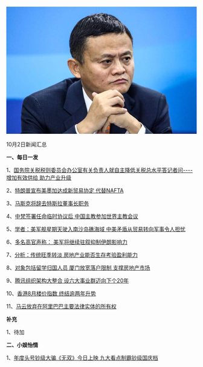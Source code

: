    ![10_02](.\10_02.jpg)

10月2日新闻汇总

**一、每日一发**

1、[国务院关税税则委员会办公室有关负责人就自主降低关税总水平答记者问----增加有效供给 助力产业升级 ](http://paper.people.com.cn/rmrb/html/2018-10/02/nw.D110000renmrb_20181002_2-02.htm)

2、[特朗普宣布美墨加达成新贸易协定 代替NAFTA](https://news.163.com/18/1002/05/DT3EDH960001875O.html)

3、[马斯克将辞去特斯拉董事长职务](http://www.ftchinese.com/story/001079635)

4、[中梵签署任命临时协议后 中国主教参加世界主教会议](https://www.zaobao.com/news/china/story20181001-895410)

5、[学者：美军舰星期天驶入南沙岛礁海域 中美矛盾从贸易转向军事令人担忧](https://www.zaobao.com/news/china/story20181002-895671)

6、[多名高官声称： 美军将继续驻叙抑制伊朗影响力](https://www.zaobao.com/news/world/story20181002-895686)

7、[分析：传统旺季转淡 房地产业能否生存考验盈利能力](https://www.zaobao.com/finance/china/story20181001-895477)

8、[对象包括留学归国人员 厦门放宽落户限制 支撑房地产市场](https://www.zaobao.com/finance/china/story20181002-895743)

9、[腾讯组织架构大整合 设六大事业群迈向下个20年](https://www.zaobao.com/finance/china/story20181001-895478)

10、[香港8月楼价指数 终结逾两年升势](https://www.zaobao.com/finance/china/story20180929-895066)

11、[马云放弃在阿里巴巴主要法律实体的所有权](https://www.zaobao.com/realtime/china/story20181001-895605)



**补充**

1、待加



**二、小娱怡情**

1、[年度头号钞级大骗《无双》今日上映 九大看点制霸钞级国庆档](http://movie.67.com/dyhb/2018/09/30/931220.htmll)
